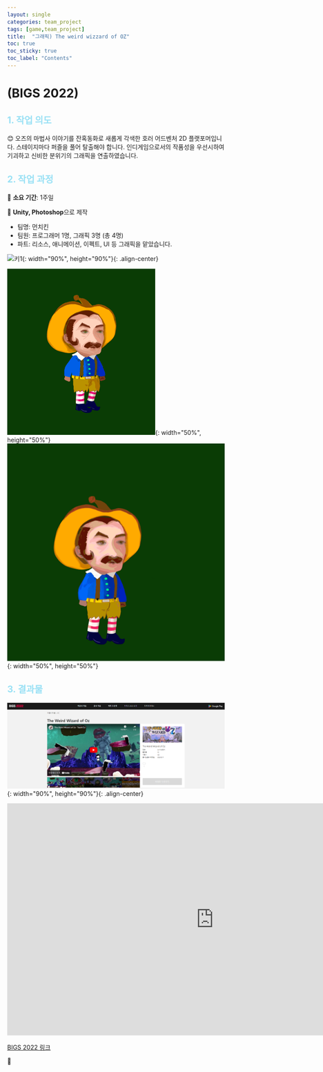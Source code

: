 ```yaml
---
layout: single
categories: team_project
tags: [game,team_project]
title:  "그래픽) The weird wizzard of OZ"
toc: true
toc_sticky: true
toc_label: "Contents"
---
```


#  (BIGS 2022)



## <span style="color:#9AE1F5">1. 작업 의도</span>

:blush: 오즈의 마법사 이야기를 잔혹동화로 새롭게 각색한 호러 어드벤처 2D 플랫포머입니다.
스테이지마다 퍼즐을 풀어 탈출해야 합니다. 인디게임으로서의 작품성을 우선시하여
기괴하고 신비한 분위기의 그래픽을 연출하였습니다.

 



## <span style="color:#9AE1F5">2. 작업 과정</span>

   :runner: **소요 기간**: 1주일

   :speech_balloon: **Unity, Photoshop**으로 제작   

 

- 팀명: 먼치킨
- 팀원: 프로그래머 1명, 그래픽 3명 (총 4명)
- 파트: 리소스, 애니메이션, 이펙트, UI 등 그래픽을 맡았습니다.



![키1](/images/2022-10-12-Oz/키1.JPG){: width="90%", height="90%"}{:  .align-center}



![mun2](/images/2022-10-12-Oz/mun2.gif){: width="50%", height="50%"}![mundie](/images/2022-10-12-Oz/mundie.gif){: width="50%", height="50%"}












## <span style="color:#9AE1F5">3. 결과물 </span>





![b](/images/2022-10-12-Oz/b.PNG){: width="90%", height="90%"}{:  .align-center}





<iframe width="956" height="538" src="https://youtu.be/CHe3aG-7cC0" frameborder="0" allow="accelerometer; autoplay; encrypted-media; gyroscope; picture-in-picture" allowfullscreen></iframe>



[BIGS 2022 링크 ](https://bigameshow.com/release_view.html?gameId=165)






:thought_balloon:  

